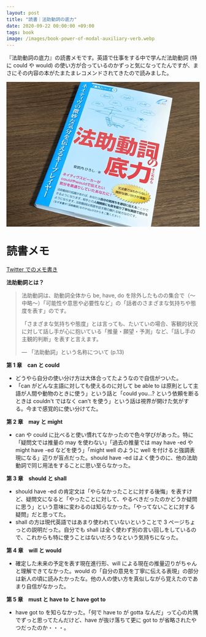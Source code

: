 ```yaml
---
layout: post
title: "読書｜法助動詞の底力"
date: 2020-09-22 00:00:00 +09:00
tags: book
image: /images/book-power-of-modal-auxiliary-verb.webp
---
```


『法助動詞の底力』の読書メモです。英語で仕事をする中で学んだ法助動詞 (特に could や would) の使い方が合っているのかずっと気になってたんですが、まさにその内容の本がたまたまレコメンドされてきたので読みました。

![表紙](/images/book-power-of-modal-auxiliary-verb.webp)

# 読書メモ

[Twitter でのメモ書き](https://twitter.com/nhiroki_/status/1305767664959193089)

**法助動詞とは？**

> 法助動詞は、助動詞全体から be, have, do を除外したものの集合で（〜中略〜）「可能性や意思や必要性など」の「話者のさまざまな気持ちや態度を表す」のです。
>
> 「さまざまな気持ちや態度」とは言っても、たいていの場合、客観的状況に対して話し手が心に抱いている「推量・願望・予測」など、「話し手の主観的判断」を表すと言えます。
>
> ― 「法助動詞」という名称について (p.13)

**第 1 章　can と could**

- どうやら自分の使い分け方は大体合ってたようなので自信がついた。
- 「can がどんな主語に対しても使えるのに対して be able to は原則として主語が人間や動物のときに使う」という話と「could you...? という依頼を断るときは couldn't ではなく can't を使う」という話は視界が開けた気がする。今まで感覚的に使い分けてた。

**第 2 章　may と might**

- can や could に比べると使い慣れてなかったので色々学びがあった。特に「疑問文では推量の may を使わない」「過去の推量では may have -ed や might have -ed などを使う」「might well のように well を付けると強調表現になる」辺りが盲点だった。should have -ed はよく使うのに、他の法助動詞で同じ用法をすることに思い至らなかった。

**第 3 章　should と shall**

- should have -ed の肯定文は「やらなかったことに対する後悔」を表すけど、疑問文になると「やったことに対して、やるべきだったのかどうか疑問に思う」という意味に変わるのは知らなかった。「やってないことに対する疑問」だと思ってた。
- shall の方は現代英語ではあまり使われていないということで 3 ページちょっとの説明だった。自分でも shall は全く使わず別の言い回しをしているので、これからも特に使うことはないだろうなという気持ちになった。

**第 4 章　will と would**

- 確定した未来の予定を表す現在進行形、will による現在の推量辺りがちゃんと理解できてなかった。would の「自分の意見を丁寧に伝える表現」の部分は新人の頃に読みたかったな。他の人の使い方を真似しながら覚えたのであまり自信がなかった。

**第 5 章　must と have to と have got to**

- have got to を知らなかった。「何で have to が gotta なんだ」って心の片隅でずっと思ってたんだけど、have が抜け落ちて更に got to が省略されたやつだったのか・・・。
